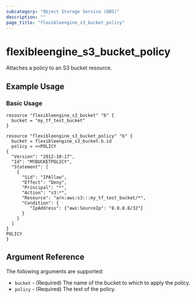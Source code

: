 ```yaml
---
subcategory: "Object Storage Service (OBS)"
description: ""
page_title: "flexibleengine_s3_bucket_policy"
---
```


# flexibleengine_s3_bucket_policy

Attaches a policy to an S3 bucket resource.

## Example Usage

### Basic Usage

```hcl
resource "flexibleengine_s3_bucket" "b" {
  bucket = "my_tf_test_bucket"
}

resource "flexibleengine_s3_bucket_policy" "b" {
  bucket = flexibleengine_s3_bucket.b.id
  policy = <<POLICY
{
  "Version": "2012-10-17",
  "Id": "MYBUCKETPOLICY",
  "Statement": [
    {
      "Sid": "IPAllow",
      "Effect": "Deny",
      "Principal": "*",
      "Action": "s3:*",
      "Resource": "arn:aws:s3:::my_tf_test_bucket/*",
      "Condition": {
         "IpAddress": {"aws:SourceIp": "8.8.8.8/32"}
      } 
    } 
  ]
}
POLICY
}
```

## Argument Reference

The following arguments are supported:

* `bucket` - (Required) The name of the bucket to which to apply the policy.
* `policy` - (Required) The text of the policy.
